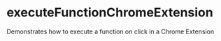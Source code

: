 # executeFunctionChromeExtension
Demonstrates how to execute a function on click in a Chrome Extension
